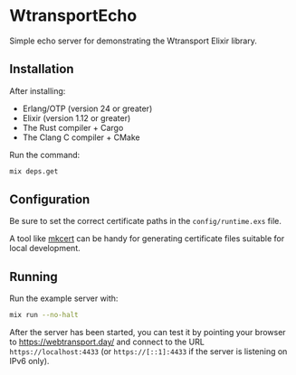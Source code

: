 # WtransportEcho

Simple echo server for demonstrating the Wtransport Elixir library.

## Installation

After installing:

- Erlang/OTP (version 24 or greater)
- Elixir (version 1.12 or greater)
- The Rust compiler + Cargo
- The Clang C compiler + CMake

Run the command:

```bash
mix deps.get
```

## Configuration

Be sure to set the correct certificate paths in the `config/runtime.exs` file.

A tool like [mkcert](https://github.com/FiloSottile/mkcert) can be handy for generating certificate files suitable for local development.

## Running

Run the example server with:

```bash
mix run --no-halt
```

After the server has been started, you can test it by pointing your browser to
https://webtransport.day/
and connect to the URL `https://localhost:4433`
(or `https://[::1]:4433` if the server is listening on IPv6 only).
